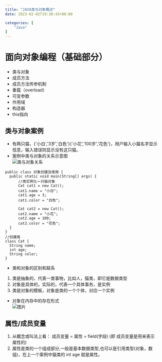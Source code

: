 ```yaml
---
title: "JAVA类与对象概述"
date: 2023-02-02T19:30:43+08:00

categories: [
    "Java"
]
---
```

# 面向对象编程（基础部分）
* 类与对象
* 成员方法
* 成员方法传参机制
* 重载（overload）
* 可变参数
* 作用域
* 构造器
* this指向

## 类与对象案例
  * 有两只猫，{'小白','3岁','白色'}{'小花','100岁','花色'}，用户输入小猫名字显示信息，输入错误则显示没有这只猫。    
  * 案例中类与对象的关系示意图    
  ![类与对象关系](https://img-blog.csdnimg.cn/1c22bba349d74979b2f57fed04ae7e6b.png "类与对象关系")

  ```
  public class 对象创建及使用 {
    public static void main(String[] args) {
        //类实例化一只猫对象
        Cat cat1 = new Cat();
        cat1.name = "小白";
        cat1.age = 3;
        cat1.color = "白色";

        Cat cat2 = new Cat();
        cat2.name = "小花";
        cat2.age = 100;
        cat2.color = "花色";
    }
}
//创建类
class Cat {
    String name;
    int age;
    String color;
}
```   
  * 类和对象的区别和联系
1. 类是抽象的，代表一类事物，比如人，猫类，即它是数据类型
2. 对象是具体的，实际的，代表一个具体事务，是实例
3. 类是对象的模板，对象是类的一个个体，对应一个实例

  * 对象在内存中的存在形式    
  ![图片](https://img-blog.csdnimg.cn/5c8ee5a1156f4002b21fdcb2f071ee2f.png "对象在内存中的存在形式")    

## 属性/成员变量
1. 从概念或叫法上看： 成员变量 = 属性 = field(字段) (即 成员变量是用来表示属性的)
2. 属性是类的一个组成部分,一般是基本数据类型,也可以是引用类型(对象，数组)，在上一个案例中猫类的 int age 就是属性。




